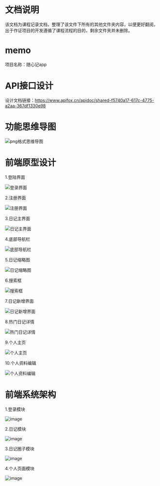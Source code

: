 # 文档说明
该文档为课程记录文档，整理了该文件下所有的其他文件夹内容，以便更好翻阅，出于作证项目的开发遵循了课程流程的目的，剩余文件夹并未删除。

# memo
项目名称：随心记app


# API接口设计
设计文档链接：https://www.apifox.cn/apidoc/shared-f5740a17-617c-4775-a2aa-367df1330e98

# 功能思维导图

![png格式思维导图](https://user-images.githubusercontent.com/82194042/169076618-340a1176-66e2-4cf1-bfbb-987ae1a21244.png)

# 前端原型设计

1.登陆界面

![登录界面](https://user-images.githubusercontent.com/82194042/169657054-6ead8931-60a6-48dd-9fc0-902436f0cdde.png)

2.注册界面

![注册界面](https://user-images.githubusercontent.com/82194042/169657066-a117ff29-e156-4f26-91f2-ce3349e61243.png)

3.日记主界面

![日记主界面](https://user-images.githubusercontent.com/82194042/169657091-06632791-ab1e-45fa-9533-599ea01bfdb8.png)

4.底部导航栏

![底部导航栏](https://user-images.githubusercontent.com/82194042/169657128-e56a9853-5fdb-45ba-a69a-e12bacc30173.png)

5.日记缩略图

![日记缩略图](https://user-images.githubusercontent.com/82194042/169657134-c2ef58c5-286e-47ca-ab1f-e81e5d027b78.png)

6.搜索框

![搜索框](https://user-images.githubusercontent.com/82194042/169657144-77050140-fde9-46ca-b11e-db0cf9d4866e.png)

7.日记新增界面

![日记新增界面](https://user-images.githubusercontent.com/82194042/169657152-ccf81ea8-ddc6-4ec4-949d-4be2fd2c94b4.png)

8.热门日记详情

![热门日记详情](https://user-images.githubusercontent.com/82194042/169657163-6d8f309a-8755-4d8f-83d4-d05919d50493.png)

9.个人主页

![个人主页](https://user-images.githubusercontent.com/82194042/169657173-ebc44487-fa48-4cf6-afe5-437fe30b8c77.png)

10.个人资料编辑

![个人资料编辑](https://user-images.githubusercontent.com/82194042/169657180-38a7d612-da20-49d4-8076-9cca5e47c6aa.png)



# 前端系统架构

1.登录模块

![image](https://user-images.githubusercontent.com/82194042/169075486-461eb026-e19d-4cd0-ade5-ed3b6de814c9.png)

2.日记模块

![image](https://user-images.githubusercontent.com/82194042/169075711-df39273c-a893-49cd-9438-bd7ff77060c1.png)

3.日记圈子模块

![image](https://user-images.githubusercontent.com/82194042/169075969-4007d730-f2c5-4356-b793-ee3c5a8d7245.png)

4.个人页面模块

![image](https://user-images.githubusercontent.com/82194042/169076202-12a676f1-9217-4be6-8f5b-1b0537dd1c30.png)
